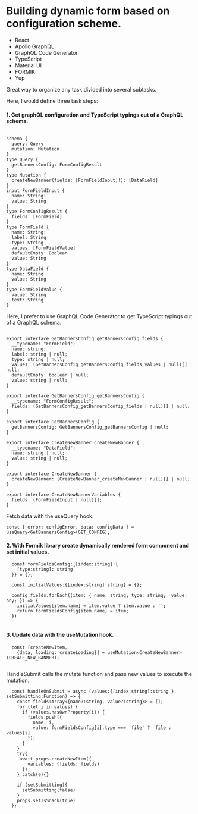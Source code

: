 

# Building dynamic form based on configuration scheme.


- React
- Apollo GraphQL
- GraphQL Code Generator
- TypeScript
- Material UI
- FORMIK
- Yup


Great way to organize any task divided into several subtasks.

Here, I would define three task steps:
#### 1. Get graphQL configuration and TypeScript typings out of a GraphQL schema. 

```

schema {
  query: Query
  mutation: Mutation
}
type Query {
  getBannersConfig: FormConfigResult
}
type Mutation {
  createNewBanner(fields: [FormFieldInput]!): [DataField]
}
input FormFieldInput {
  name: String!
  value: String
}
type FormConfigResult {
  fields: [FormField]
}
type FormField {
  name: String!
  label: String
  type: String
  values: [FormFieldValue]
  defaultEmpty: Boolean
  value: String
}
type DataField {
  name: String
  value: String
}
type FormFieldValue {
  value: String
  text: String
}

```

Here, I prefer to use GraphQL Code Generator to get TypeScript typings out of a GraphQL schema. 

```

export interface GetBannersConfig_getBannersConfig_fields {
  __typename: "FormField";
  name: string;
  label: string | null;
  type: string | null;
  values: (GetBannersConfig_getBannersConfig_fields_values | null)[] | null;
  defaultEmpty: boolean | null;
  value: string | null;
}

export interface GetBannersConfig_getBannersConfig {
  __typename: "FormConfigResult";
  fields: (GetBannersConfig_getBannersConfig_fields | null)[] | null;
}

export interface GetBannersConfig {
  getBannersConfig: GetBannersConfig_getBannersConfig | null;
}

export interface CreateNewBanner_createNewBanner {
  __typename: "DataField";
  name: string | null;
  value: string | null;
}

export interface CreateNewBanner {
  createNewBanner: (CreateNewBanner_createNewBanner | null)[] | null;
}

export interface CreateNewBannerVariables {
  fields: (FormFieldInput | null)[];
}

```

Fetch data with the useQuery hook.

```
const { error: configError, data: configData } = useQuery<GetBannersConfig>(GET_CONFIG);

```


#### 2. With Formik library create dynamically rendered form component and set initial values.

```
  const formFieldsConfig:{[index:string]:{
    [type:string]: string
  }} = {};

  const initialValues:{[index:string]:string} = {};

  config.fields.forEach((item: { name: string; type: string;  value: any; }) => {
    initialValues[item.name] = item.value ? item.value : '';
    return formFieldsConfig[item.name] = item;
  })
  
  ```


#### 3. Update data with the useMutation hook.

```
  const [createNewItem, 
    {data, loading: createLoading}] = useMutation<CreateNewBanner>(CREATE_NEW_BANNER);
    
``` 

HandleSubmit calls the mutate function and pass new values to execute the mutation.

```
  const handleOnSubmit = async (values:{[index:string]:string }, setSubmitting:Function) => {
    const fields:Array<{name?:string, value?:string}> = [];
    for (let i in values) {
      if (values.hasOwnProperty(i)) {
        fields.push({
          name: i,
          value: formFieldsConfig[i].type === 'file' ?  file : values[i]
        });
      }
    }
    try{
     await props.createNewItem({
        variables: {fields: fields}
      });
    } catch(e){}
    
    if (setSubmitting){
      setSubmitting(false)
    }
    props.setIsSnack(true)
  };
  
  ```

